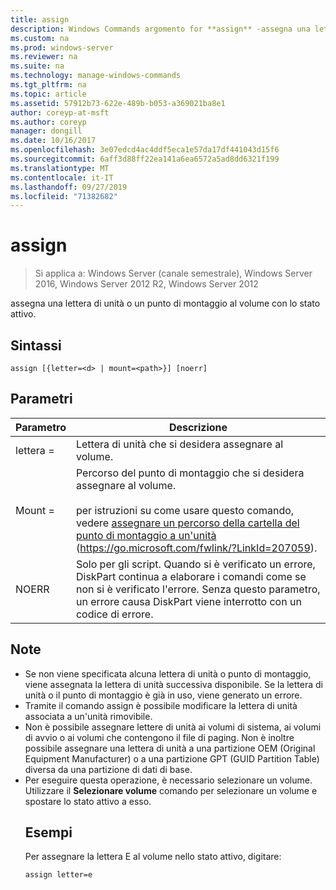 ```yaml
---
title: assign
description: Windows Commands argomento for **assign** -assegna una lettera di unità o un punto di montaggio al volume con lo stato attivo.
ms.custom: na
ms.prod: windows-server
ms.reviewer: na
ms.suite: na
ms.technology: manage-windows-commands
ms.tgt_pltfrm: na
ms.topic: article
ms.assetid: 57912b73-622e-489b-b053-a369021ba8e1
author: coreyp-at-msft
ms.author: coreyp
manager: dongill
ms.date: 10/16/2017
ms.openlocfilehash: 3e07edcd4ac4ddf5eca1e57da17df441043d15f6
ms.sourcegitcommit: 6aff3d88ff22ea141a6ea6572a5ad8dd6321f199
ms.translationtype: MT
ms.contentlocale: it-IT
ms.lasthandoff: 09/27/2019
ms.locfileid: "71382682"
---
```

# <a name="assign"></a>assign

>Si applica a: Windows Server (canale semestrale), Windows Server 2016, Windows Server 2012 R2, Windows Server 2012

assegna una lettera di unità o un punto di montaggio al volume con lo stato attivo.

## <a name="syntax"></a>Sintassi
```
assign [{letter=<d> | mount=<path>}] [noerr]
```
## <a name="parameters"></a>Parametri

|  Parametro   |                                                                                                                                 Descrizione                                                                                                                                 |
|--------------|-----------------------------------------------------------------------------------------------------------------------------------------------------------------------------------------------------------------------------------------------------------------------------|
|  lettera = <d>  |                                                                                                             Lettera di unità che si desidera assegnare al volume.                                                                                                              |
| Mount = <path> | Percorso del punto di montaggio che si desidera assegnare al volume.<br /><br />per istruzioni su come usare questo comando, vedere [assegnare un percorso della cartella del punto di montaggio a un'unità](https://go.microsoft.com/fwlink/?LinkId=207059) (<https://go.microsoft.com/fwlink/?LinkId=207059>). |
|    NOERR     |                                    Solo per gli script. Quando si è verificato un errore, DiskPart continua a elaborare i comandi come se non si è verificato l'errore. Senza questo parametro, un errore causa DiskPart viene interrotto con un codice di errore.                                     |

## <a name="remarks"></a>Note
- Se non viene specificata alcuna lettera di unità o punto di montaggio, viene assegnata la lettera di unità successiva disponibile. Se la lettera di unità o il punto di montaggio è già in uso, viene generato un errore.
- Tramite il comando assign è possibile modificare la lettera di unità associata a un'unità rimovibile.
- Non è possibile assegnare lettere di unità ai volumi di sistema, ai volumi di avvio o ai volumi che contengono il file di paging. Non è inoltre possibile assegnare una lettera di unità a una partizione OEM (Original Equipment Manufacturer) o a una partizione GPT (GUID Partition Table) diversa da una partizione di dati di base.
- Per eseguire questa operazione, è necessario selezionare un volume. Utilizzare il **Selezionare volume** comando per selezionare un volume e spostare lo stato attivo a esso.
  ## <a name="BKMK_examples"></a>Esempi
  Per assegnare la lettera E al volume nello stato attivo, digitare:
  ```
  assign letter=e
  ```

